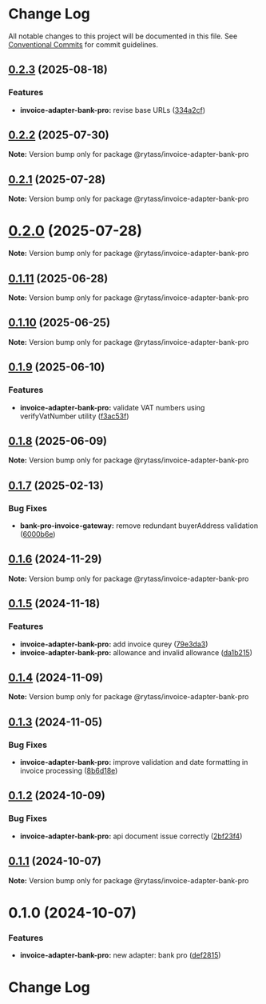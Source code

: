 # Change Log

All notable changes to this project will be documented in this file.
See [Conventional Commits](https://conventionalcommits.org) for commit guidelines.

## [0.2.3](https://github.com/Rytass/Utils/compare/@rytass/invoice-adapter-bank-pro@0.2.2...@rytass/invoice-adapter-bank-pro@0.2.3) (2025-08-18)

### Features

- **invoice-adapter-bank-pro:** revise base URLs ([334a2cf](https://github.com/Rytass/Utils/commit/334a2cfc16632aedcc3a5a9a8c64df548d210372))

## [0.2.2](https://github.com/Rytass/Utils/compare/@rytass/invoice-adapter-bank-pro@0.2.1...@rytass/invoice-adapter-bank-pro@0.2.2) (2025-07-30)

**Note:** Version bump only for package @rytass/invoice-adapter-bank-pro

## [0.2.1](https://github.com/Rytass/Utils/compare/@rytass/invoice-adapter-bank-pro@0.2.0...@rytass/invoice-adapter-bank-pro@0.2.1) (2025-07-28)

**Note:** Version bump only for package @rytass/invoice-adapter-bank-pro

# [0.2.0](https://github.com/Rytass/Utils/compare/@rytass/invoice-adapter-bank-pro@0.1.11...@rytass/invoice-adapter-bank-pro@0.2.0) (2025-07-28)

**Note:** Version bump only for package @rytass/invoice-adapter-bank-pro

## [0.1.11](https://github.com/Rytass/Utils/compare/@rytass/invoice-adapter-bank-pro@0.1.10...@rytass/invoice-adapter-bank-pro@0.1.11) (2025-06-28)

**Note:** Version bump only for package @rytass/invoice-adapter-bank-pro

## [0.1.10](https://github.com/Rytass/Utils/compare/@rytass/invoice-adapter-bank-pro@0.1.9...@rytass/invoice-adapter-bank-pro@0.1.10) (2025-06-25)

**Note:** Version bump only for package @rytass/invoice-adapter-bank-pro

## [0.1.9](https://github.com/Rytass/Utils/compare/@rytass/invoice-adapter-bank-pro@0.1.8...@rytass/invoice-adapter-bank-pro@0.1.9) (2025-06-10)

### Features

- **invoice-adapter-bank-pro:** validate VAT numbers using verifyVatNumber utility ([f3ac53f](https://github.com/Rytass/Utils/commit/f3ac53f4f582fb7139c9539b704f5490a2e4ee97))

## [0.1.8](https://github.com/Rytass/Utils/compare/@rytass/invoice-adapter-bank-pro@0.1.7...@rytass/invoice-adapter-bank-pro@0.1.8) (2025-06-09)

**Note:** Version bump only for package @rytass/invoice-adapter-bank-pro

## [0.1.7](https://github.com/Rytass/Utils/compare/@rytass/invoice-adapter-bank-pro@0.1.6...@rytass/invoice-adapter-bank-pro@0.1.7) (2025-02-13)

### Bug Fixes

- **bank-pro-invoice-gateway:** remove redundant buyerAddress validation ([6000b6e](https://github.com/Rytass/Utils/commit/6000b6eceb91eca23a5de0b4f6165a1bf8b82404))

## [0.1.6](https://github.com/Rytass/Utils/compare/@rytass/invoice-adapter-bank-pro@0.1.5...@rytass/invoice-adapter-bank-pro@0.1.6) (2024-11-29)

**Note:** Version bump only for package @rytass/invoice-adapter-bank-pro

## [0.1.5](https://github.com/Rytass/Utils/compare/@rytass/invoice-adapter-bank-pro@0.1.4...@rytass/invoice-adapter-bank-pro@0.1.5) (2024-11-18)

### Features

- **invoice-adapter-bank-pro:** add invoice qurey ([79e3da3](https://github.com/Rytass/Utils/commit/79e3da3577adf2c30782096126d60788b27558af))
- **invoice-adapter-bank-pro:** allowance and invalid allowance ([da1b215](https://github.com/Rytass/Utils/commit/da1b215a1e15053bdabe8ac026ea8d20cb9012c9))

## [0.1.4](https://github.com/Rytass/Utils/compare/@rytass/invoice-adapter-bank-pro@0.1.3...@rytass/invoice-adapter-bank-pro@0.1.4) (2024-11-09)

**Note:** Version bump only for package @rytass/invoice-adapter-bank-pro

## [0.1.3](https://github.com/Rytass/Utils/compare/@rytass/invoice-adapter-bank-pro@0.1.2...@rytass/invoice-adapter-bank-pro@0.1.3) (2024-11-05)

### Bug Fixes

- **invoice-adapter-bank-pro:** improve validation and date formatting in invoice processing ([8b6d18e](https://github.com/Rytass/Utils/commit/8b6d18e878d08c5b12e4f1194231344bebe09a9e))

## [0.1.2](https://github.com/Rytass/Utils/compare/@rytass/invoice-adapter-bank-pro@0.1.1...@rytass/invoice-adapter-bank-pro@0.1.2) (2024-10-09)

### Bug Fixes

- **invoice-adapter-bank-pro:** api document issue correctly ([2bf23f4](https://github.com/Rytass/Utils/commit/2bf23f4a0f320eef4fa705fe44a5bc036e0077db))

## [0.1.1](https://github.com/Rytass/Utils/compare/@rytass/invoice-adapter-bank-pro@0.1.0...@rytass/invoice-adapter-bank-pro@0.1.1) (2024-10-07)

**Note:** Version bump only for package @rytass/invoice-adapter-bank-pro

# 0.1.0 (2024-10-07)

### Features

- **invoice-adapter-bank-pro:** new adapter: bank pro ([def2815](https://github.com/Rytass/Utils/commit/def281507eaa30fef550467b3fad6632e152ce17))

# Change Log
